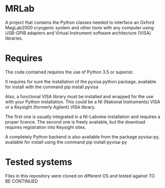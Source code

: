 # MRLab
A project that contains the Python classes needed to interface an Oxford MagLab2000 cryogenic system and other tools with any computer using USB-GPIB adapters and Virtual Instrument software architecture (VISA) libraries.

# Requires
The code contained requires the use of Python 3.5 or superior.

It requires for sure the installation of the pyvisa python package, available for install with the command
pip install pyvisa

Also, a functional VISA library must be installed and wrapped for the use with your Python installation.
This could be a NI (National Instruments) VISA or a Keysight (formerly Agilent) VISA library.

The first one is usually integrated in a NI-Labview installation and requires a proper licence.
The second one is freely available, but the download requires registration into Keysight sites.

A completely Python backend is also available from the package pyvisa-py, available for install using the command
pip install pyvisa-py

# Tested systems
Files in this repository were cloned on different OS and tested against 
TO BE CONTINUED

